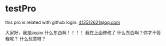 # testPro
this pro is related with github
login: 412512621@qq.com 

大家好，我是jayjay
什么东西啊！！！！
我在上面修改了
什么东西啊？你才不管我呢？
什么玩意呀？
